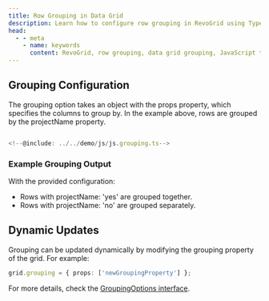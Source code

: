 ```yaml
---
title: Row Grouping in Data Grid
description: Learn how to configure row grouping in RevoGrid using TypeScript. Easily group rows based on specific properties for better data organization and visualization.
head:
  - - meta
    - name: keywords
      content: RevoGrid, row grouping, data grid grouping, JavaScript table grouping, TypeScript grid grouping
---
```


<!--@include: ../../demo/js/js.grouping.md-->


## Grouping Configuration

The grouping option takes an object with the props property, which specifies the columns to group by. In the example above, rows are grouped by the projectName property.


```typescript

<!--@include: ../../demo/js/js.grouping.ts-->

```

### Example Grouping Output

With the provided configuration:
- Rows with projectName: 'yes' are grouped together.
- Rows with projectName: 'no' are grouped separately.

## Dynamic Updates

Grouping can be updated dynamically by modifying the grouping property of the grid. For example:
```typescript
grid.grouping = { props: ['newGroupingProperty'] };
```

For more details, check the [GroupingOptions interface](../types/TypeAlias.GroupingOptions).
